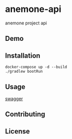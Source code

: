 # anemone-api
anemone project api

## Demo

## Installation
`docker-compose up -d --build`  
`./gradlew bootRun`

## Usage
[swagger](http://localhost:8080/swagger-ui.html)  

## Contributing

## License
